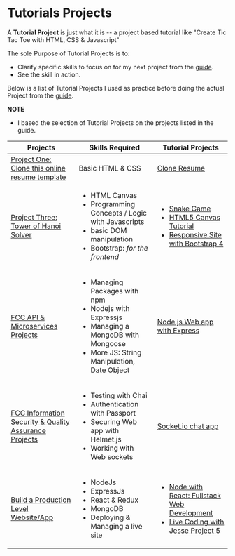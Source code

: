 # Tutorials Projects


A **Tutorial Project** is just what it is -- a project based tutorial like "Create Tic Tac Toe with HTML, CSS & Javascript"

The sole Purpose of Tutorial Projects is to:
* Clarify specific skills to focus on for my next project from the [guide](https://github.com/P1xt/p1xt-guides/blob/master/cs-wd.md).
* See the skill in action.

Below is a list of Tutorial Projects I used as practice before doing the actual Project from the [guide](https://github.com/P1xt/p1xt-guides/blob/master/cs-wd.md).

**NOTE**
* I based the selection of Tutorial Projects on the projects listed in the guide.


| Projects | Skills Required | Tutorial Projects  |
| --- | --- | --- |
| [Project One: Clone this online resume template](https://creativemarket.com/ikonome/686585-Material-Resume-Blue/screenshots/#screenshot3) | Basic HTML & CSS | [Clone Resume](https://www.youtube.com/watch?v=jJuHQNULXGs&list=PLsIkqR8inizt8SpD6utVTPhy8gFQzQNug) |
| [Project Three: Tower of Hanoi Solver]() |<ul><li> HTML Canvas</li><li>Programming Concepts / Logic with Javascripts</li><li>basic DOM manipulation</li><li>Bootstrap: *for the frontend*</li></ul> | <ul><li>[Snake Game](https://www.youtube.com/watch?v=XccOs0tWngg&index=18&list=PLDmvslp_VR0wkiclky6vj6SSDx-N2QE9z)</li><li>[HTML5 Canvas Tutorial](https://www.youtube.com/watch?v=yq2au9EfeRQ&index=3&list=PLpPnRKq7eNW3We9VdCfx9fprhqXHwTPXL)</li><li>[Responsive Site with Bootstrap 4](https://www.youtube.com/watch?v=9cKsq14Kfsw)</li></u> |
| [FCC API & Microservices Projects](https://learn.freecodecamp.org/) | <ul><li>Managing Packages with npm</li><li>Nodejs with Expressjs</li><li>Managing a MongoDB with Mongoose</li><li>More JS: String Manipulation, Date Object</li></ul> | [Node.js Web app with Express](https://www.safaribooksonline.com/videos/node-js-web-apps/9781491958940/9781491958940-video242242) |
| [FCC Information Security & Quality Assurance Projects](https://learn.freecodecamp.org/) | <ul><li>Testing with Chai</li><li>Authentication with Passport</li><li>Securing Web app with Helmet.js</li><li>Working with Web sockets</li></ul>| [Socket.io chat app](https://www.youtube.com/watch?v=8Y6mWhcdSUM) |
| [Build a Production Level Website/App]() | <ul><li>NodeJs</li><li>ExpressJs</li><li>React & Redux</li><li>MongoDB</li><li>Deploying & Managing a live site</li></ul>| <ul><li>[Node with React: Fullstack Web Development](https://www.udemy.com/node-with-react-fullstack-web-development/?siteID=a1o1REVAqJg-SH5_dN_AYT64vuTm1wD2.A&LSNPUBID=a1o1REVAqJg)</li><li>[Live Coding with Jesse Project 5](https://www.youtube.com/watch?v=iiQxq8Gsr5A&list=PLWKjhJtqVAbkOoQw0jDWn-pzN3nFVjhbH)</li></ul>|
